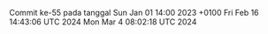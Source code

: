 Commit ke-55 pada tanggal Sun Jan 01 14:00 2023 +0100
Fri Feb 16 14:43:06 UTC 2024
Mon Mar  4 08:02:18 UTC 2024
